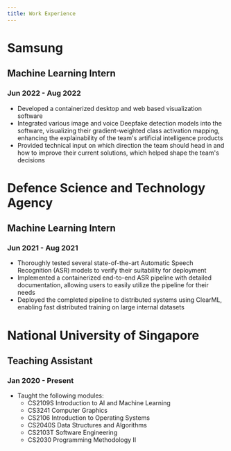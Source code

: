 ```yaml
---
title: Work Experience
---
```


# Samsung

## Machine Learning Intern

### Jun 2022 - Aug 2022

- Developed a containerized desktop and web based visualization software
- Integrated various image and voice Deepfake detection models into the software, visualizing their gradient-weighted class activation mapping, enhancing the explainability of the team's artificial intelligence products
- Provided technical input on which direction the team should head in and how to improve their current solutions, which helped shape the team's decisions

# Defence Science and Technology Agency

## Machine Learning Intern

### Jun 2021 - Aug 2021

- Thoroughly tested several state-of-the-art Automatic Speech Recognition (ASR) models to verify their suitability for deployment
- Implemented a containerized end-to-end ASR pipeline with detailed documentation, allowing users to easily utilize the pipeline for their needs
- Deployed the completed pipeline to distributed systems using ClearML, enabling fast distributed training on large internal datasets

# National University of Singapore

## Teaching Assistant

### Jan 2020 - Present

- Taught the following modules: 
	- CS2109S Introduction to AI and Machine Learning
	- CS3241 Computer Graphics
	- CS2106 Introduction to Operating Systems
	- CS2040S Data Structures and Algorithms
	- CS2103T Software Engineering
	- CS2030 Programming Methodology II
